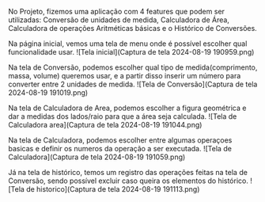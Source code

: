 No Projeto, fizemos uma aplicação com 4 features que podem ser utilizadas: Conversão de unidades de medida, Calculadora de Área, Calculadora de operações Aritméticas básicas e o Histórico de Conversões.

Na página inicial, vemos uma tela de menu onde é possível escolher qual funcionalidade usar.
![Tela inicial](Captura de tela 2024-08-19 190959.png)

Na tela de Conversão, podemos escolher qual tipo de medida(comprimento, massa, volume) queremos usar, e a partir disso inserir um número para converter entre 2 unidades de medida.
![Tela de Conversão](Captura de tela 2024-08-19 191019.png)

Na tela de Calculadora de Area, podemos escolher a figura geométrica e dar a medidas dos lados/raio para que a área seja calculada.
![Tela de Calculadora area](Captura de tela 2024-08-19 191044.png)

Na tela de Calculadora, podemos escolher entre algumas operaçoes basicas e definir os numeros da operação a ser executada.
![Tela de Calculadora](Captura de tela 2024-08-19 191059.png)

Já na tela de histórico, temos um registro das operações feitas na tela de Conversão, sendo possível excluir caso queira os elementos do histórico.
![Tela de historico](Captura de tela 2024-08-19 191113.png)
